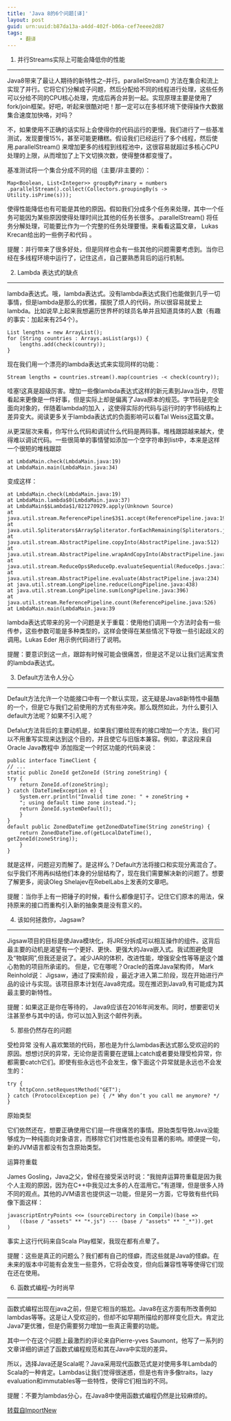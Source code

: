 ```yaml
---
title: 'Java 8的6个问题[译]'
layout: post
guid: urn:uuid:b87da13a-a4dd-402f-b06a-cef7eeee2d87
tags:
    - 翻译
---
```



1. 并行Streams实际上可能会降低你的性能
------------------------

Java8带来了最让人期待的新特性之–并行。parallelStream() 方法在集合和流上实现了并行。它将它们分解成子问题，然后分配给不同的线程进行处理，这些任务可以分给不同的CPU核心处理，完成后再合并到一起。实现原理主要是使用了fork/join框架。好吧，听起来很酷对吧！那一定可以在多核环境下使得操作大数据集合速度加快咯，对吗？

不，如果使用不正确的话实际上会使得你的代码运行的更慢。我们进行了一些基准测试，发现要慢15%，甚至可能更糟糕。假设我们已经运行了多个线程，然后使用.parallelStream() 来增加更多的线程到线程池中，这很容易就超过多核心CPU处理的上限，从而增加了上下文切换次数，使得整体都变慢了。

基准测试将一个集合分成不同的组（主要/非主要的）：


    Map<Boolean, List<Integer>> groupByPrimary = numbers
    .parallelStream().collect(Collectors.groupingBy(s -> Utility.isPrime(s)));

使得性能降低也有可能是其他的原因。假如我们分成多个任务来处理，其中一个任务可能因为某些原因使得处理时间比其他的任务长很多。.parallelStream() 将任务分解处理，可能要比作为一个完整的任务处理要慢。来看看这篇文章， Lukas Krecan给出的一些例子和代码 。

提醒：并行带来了很多好处，但是同样也会有一些其他的问题需要考虑到。当你已经在多线程环境中运行了，记住这点，自己要熟悉背后的运行机制。

 

2. Lambda 表达式的缺点
----------------

lambda表达式。哦，lambda表达式。没有lambda表达式我们也能做到几乎一切事情，但是lambda是那么的优雅，摆脱了烦人的代码，所以很容易就爱上lambda。比如说早上起来我想遍历世界杯的球员名单并且知道具体的人数（有趣的事实：加起来有254个）。

    List lengths = new ArrayList();
    for (String countries : Arrays.asList(args)) {
        lengths.add(check(country));
    }

现在我们用一个漂亮的lambda表达式来实现同样的功能：


    Stream lengths = countries.stream().map(countries -< check(country));

哇塞!这真是超级厉害。增加一些像lambda表达式这样的新元素到Java当中，尽管看起来更像是一件好事，但是实际上却是偏离了Java原本的规范。字节码是完全面向对象的，伴随着lambda的加入 ，这使得实际的代码与运行时的字节码结构上差异变大。阅读更多关于lambda表达式的负面影响可以看Tal Weiss这篇文章。

 从更深层次来看，你写什么代码和调试什么代码是两码事。堆栈跟踪越来越大，使得难以调试代码。一些很简单的事情譬如添加一个空字符串到list中，本来是这样一个很短的堆栈跟踪


    at LmbdaMain.check(LmbdaMain.java:19)
    at LmbdaMain.main(LmbdaMain.java:34)

变成这样：


    at LmbdaMain.check(LmbdaMain.java:19)
    at LmbdaMain.lambda$0(LmbdaMain.java:37)
    at LmbdaMain$$Lambda$1/821270929.apply(Unknown Source)
    at java.util.stream.ReferencePipeline$3$1.accept(ReferencePipeline.java:193)
    at java.util.Spliterators$ArraySpliterator.forEachRemaining(Spliterators.java:948)
    at java.util.stream.AbstractPipeline.copyInto(AbstractPipeline.java:512)
    at java.util.stream.AbstractPipeline.wrapAndCopyInto(AbstractPipeline.java:502)
    at java.util.stream.ReduceOps$ReduceOp.evaluateSequential(ReduceOps.java:708)
    at java.util.stream.AbstractPipeline.evaluate(AbstractPipeline.java:234)
    at java.util.stream.LongPipeline.reduce(LongPipeline.java:438)
    at java.util.stream.LongPipeline.sum(LongPipeline.java:396)
    at java.util.stream.ReferencePipeline.count(ReferencePipeline.java:526)
    at LmbdaMain.main(LmbdaMain.java:39

lambda表达式带来的另一个问题是关于重载：使用他们调用一个方法时会有一些传参，这些参数可能是多种类型的，这样会使得在某些情况下导致一些引起歧义的调用。Lukas Eder 用示例代码进行了说明。

提醒：要意识到这一点，跟踪有时候可能会很痛苦，但是这不足以让我们远离宝贵的lambda表达式。

3. Default方法令人分心
----------------

Default方法允许一个功能接口中有一个默认实现，这无疑是Java8新特性中最酷的一个，但是它与我们之前使用的方式有些冲突。那么既然如此，为什么要引入default方法呢？如果不引入呢？

Defalut方法背后的主要动机是，如果我们要给现有的接口增加一个方法，我们可以不用重写实现来达到这个目的，并且使它与旧版本兼容。例如，拿这段来自Oracle Java教程中 添加指定一个时区功能的代码来说：


    public interface TimeClient {
    // ...
    static public ZoneId getZoneId (String zoneString) {
    try {
        return ZoneId.of(zoneString);
    } catch (DateTimeException e) {
        System.err.println("Invalid time zone: " + zoneString +
        "; using default time zone instead.");
        return ZoneId.systemDefault();
        }
    }
    default public ZonedDateTime getZonedDateTime(String zoneString) {
        return ZonedDateTime.of(getLocalDateTime(), getZoneId(zoneString));
        }
    }

就是这样，问题迎刃而解了。是这样么？Default方法将接口和实现分离混合了。似乎我们不用再纠结他们本身的分层结构了，现在我们需要解决新的问题了。想要了解更多，阅读Oleg Shelajev在RebelLabs上发表的文章吧。

提醒：当你手上有一把锤子的时候，看什么都像是钉子。记住它们原本的用法，保持原来的接口而重构引入新的抽象类是没有意义的。

4. 该如何拯救你，Jagsaw?
-----------------

Jigsaw项目的目标是使Java模块化，将JRE分拆成可以相互操作的组件。这背后最主要的动机是渴望有一个更好、更快、更强大的Java嵌入式。我试图避免提及“物联网”,但我还是说了。减少JAR的体积，改进性能，增强安全性等等是这个雄心勃勃的项目所承诺的。
但是，它在哪呢？Oracle的首席Java架构师， Mark Reinhold说：  Jigsaw，通过了探索阶段 ，最近才进入第二阶段，现在开始进行产品的设计与实现。该项目原本计划在Java8完成。现在推迟到Java9,有可能成为其最主要的新特性。

提醒：如果这正是你在等待的， Java9应该在2016年间发布。同时，想要密切关注甚至参与其中的话，你可以加入到这个邮件列表。

5. 那些仍然存在的问题

受检异常
没有人喜欢繁琐的代码，那也是为什么lambdas表达式那么受欢迎的的原因。想想讨厌的异常，无论你是否需要在逻辑上catch或者要处理受检异常，你都需要catch它们。即使有些永远也不会发生，像下面这个异常就是永远也不会发生的：


    try {
        httpConn.setRequestMethod("GET");
    } catch (ProtocolException pe) { /* Why don’t you call me anymore? */ }

原始类型

它们依然还在，想要正确使用它们是一件很痛苦的事情。原始类型导致Java没能够成为一种纯面向对象语言，而移除它们对性能也没有显著的影响。顺便提一句，新的JVM语言都没有包含原始类型。

运算符重载

James Gosling，Java之父，曾经在接受采访时说：“我抛弃运算符重载是因为我个人主观的原因，因为在C++中我见过太多的人在滥用它。”有道理，但是很多人持不同的观点。其他的JVM语言也提供这一功能，但是另一方面，它导致有些代码像下面这样：

    javascriptEntryPoints <<= (sourceDirectory in Compile)(base =>
        ((base / "assets" ** "*.js") --- (base / "assets" ** "_*")).get
    )

事实上这行代码来自Scala  Play框架，我现在都有点晕了。

提醒：这些是真正的问题么？我们都有自己的怪癖，而这些就是Java的怪癖。在未来的版本中可能有会发生一些意外，它将会改变，但向后兼容性等等使得它们现在还在使用。

6. 函数式编程–为时尚早
-------------

函数式编程出现在java之前，但是它相当的尴尬。Java8在这方面有所改善例如lambdas等等。这是让人受欢迎的，但却不如早期所描绘的那样变化巨大。肯定比Java7更优雅，但是仍需要努力增加一些真正需要的功能。

其中一个在这个问题上最激烈的评论来自Pierre-yves Saumont，他写了一系列的文章详细的讲述了函数式编程规范和其在Java中实现的差异。

所以，选择Java还是Scala呢？Java采用现代函数范式是对使用多年Lambda的Scala的一种肯定。Lambdas让我们觉得很迷惑，但是也有许多像traits，lazy evaluation和immutables等一些特性，使得它们相当的不同。

提醒：不要为lambdas分心，在Java8中使用函数式编程仍然是比较麻烦的。

[转载自ImportNew][1]



  [1]: http://www.importnew.com/13972.html
  